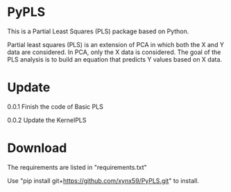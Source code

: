 # PyPLS
This is a Partial Least Squares (PLS) package based on Python.

Partial least squares (PLS) is an extension of PCA in which both the  X and Y data are considered. In PCA, only the X data is considered. The goal of the PLS analysis is to build an equation that predicts Y values based on X data.

# Update
0.0.1 Finish the code of Basic PLS

0.0.2 Update the KernelPLS


# Download
The requirements are listed in "requirements.txt"

Use "pip install git+https://github.com/xynx59/PyPLS.git" to install.


